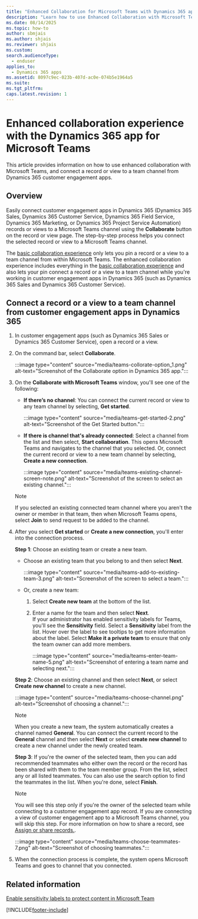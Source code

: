 ```yaml
---
title: "Enhanced Collaboration for Microsoft Teams with Dynamics 365 app"
description: "Learn how to use Enhanced Collaboration with Microsoft Teams, and connect a record or view to a team channel from Dynamics 365 customer engagement apps."
ms.date: 08/14/2025
ms.topic: how-to
author: sbmjais
ms.author: shjais
ms.reviewer: shjais 
ms.custom: 
search.audienceType: 
  - enduser
applies_to: 
  - Dynamics 365 apps
ms.assetid: 8097c9ec-023b-407d-ac0e-074b5e1964a5
ms.suite: 
ms.tgt_pltfrm: 
caps.latest.revision: 1
---
```


# Enhanced collaboration experience with the Dynamics 365 app for Microsoft Teams

This article provides information on how to use enhanced collaboration with Microsoft Teams, and connect a record or view to a team channel from Dynamics 365 customer engagement apps.

## Overview

Easily connect customer engagement apps in Dynamics 365 (Dynamics 365 Sales, Dynamics 365 Customer Service, Dynamics 365 Field Service, Dynamics 365 Marketing, or Dynamics 365 Project Service Automation) records or views to a Microsoft Teams channel using the **Collaborate** button on the record or view page. The step-by-step process helps you connect the selected record or view to a Microsoft Teams channel.

The [basic collaboration experience](teams-collaboration.md) only lets you pin a record or a view to a team channel from within Microsoft Teams. The enhanced collaboration experience includes everything in the [basic collaboration experience](teams-collaboration.md) and also lets your pin connect a record or a view to a team channel while you're working in customer engagement apps in Dynamics 365 (such as Dynamics 365 Sales and Dynamics 365 Customer Service). 

## Connect a record or a view to a team channel from customer engagement apps in Dynamics 365

1. In customer engagement apps (such as Dynamics 365 Sales or Dynamics 365 Customer Service), open a record or a view.
2. On the command bar, select **Collaborate**.

    :::image type="content" source="media/teams-collorate-option_1.png" alt-text="Screenshot of the Collaborate option in Dynamics 365 app.":::

3. On the **Collaborate with Microsoft Teams** window, you'll see one of the following: 
    - **If there’s no channel**: You can connect the current record or view to any team channel by selecting, **Get started**.

        :::image type="content" source="media/teams-get-started-2.png" alt-text="Screenshot of the Get Started button.":::

    - **If there is channel that's already connected**: Select a channel from the list and then select, **Start collaboration**. This opens Microsoft Teams and navigates to the channel that you selected. Or, connect the current record or view to a new team channel by selecting, **Create a new connection**.

        :::image type="content" source="media/teams-existing-channel-screen-note.png" alt-text="Screenshot of the screen to select an existing channel.":::

     > [!NOTE]
     >  If you selected an existing connected team channel where you aren't the owner or member in that team, then when Microsoft Teams opens, select **Join** to send request to be added to the channel. 

4. After you select **Get started** or **Create a new connection**, you'll enter into the connection process. 

   **Step 1**: Choose an existing team or create a new team.
   
   - Choose an existing team that you belong to and then select **Next**.

      :::image type="content" source="media/teams-add-to-existing-team-3.png" alt-text="Screenshot of the screen to select a team.":::

   - Or, create a new team:  

        1. Select **Create new team** at the bottom of the list.

        2. Enter a name for the team and then select **Next**. </br>
           If your administrator has enabled sensitivity labels for Teams, you'll see the **Sensitivity** field. Select a **Sensitivity** label from the list. Hover over the label to see tooltips to get more information about the label. Select **Make it a private  team** to ensure that only the team owner can add more members.  
                
            :::image type="content" source="media/teams-enter-team-name-5.png" alt-text="Screenshot of entering a team name and selecting next.":::


   **Step 2**: Choose an existing channel and then select **Next**, or select **Create new channel** to create a new channel.

      :::image type="content" source="media/teams-choose-channel.png" alt-text="Screenshot of choosing a channel.":::

      > [!NOTE]
      > When you create a new team, the system automatically creates a channel named **General**. You can connect the current record to the **General** channel and then select **Next** or select **create new channel** to create a new channel under the newly created team.

   **Step 3**: If you're the owner of the selected team, then you can add recommended teammates who either own the record or the record has been shared with them to the team member group. From the list, select any or all listed teammates. You can also use the search option to find the teammates in the list. When you're done, select **Finish**.

   > [!NOTE]
   > You will see this step only if you're the owner of the selected team while connecting to a customer engagement app record. If you are connecting a view of customer engagement app to a Microsoft Teams channel, you will skip this step. For more information on how to share a record, see [Assign or share records.](/powerapps/user/assign-or-share-records).

    :::image type="content" source="media/teams-choose-teammates-7.png" alt-text="Screenshot of choosing teammates.":::

5. When the connection process is complete, the system opens Microsoft Teams and goes to channel that you connected.

## Related information

[Enable sensitivity labels to protect content in Microsoft Team](sensitivity-labels.md)


[!INCLUDE[footer-include](../../includes/footer-banner.md)]

